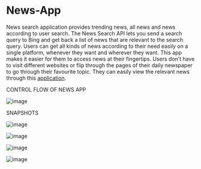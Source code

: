 # News-App

News search application provides trending news, all news and news according to user search. The News Search API lets you send a search query to Bing and get back a list of news that are relevant to the search query. Users can get all kinds of news according to their need easily on a single platform, whenever they want and wherever they want. This app makes it easier for them to access news at their fingertips. Users don’t have to visit different websites or flip through the pages of their daily newspaper to go through their favourite topic. They can easily view the relevant news through this [application](https://news-search-application.herokuapp.com/).


CONTROL FLOW OF NEWS APP

![image](https://user-images.githubusercontent.com/53509075/180659292-9b14b2de-3b3c-44fc-a77b-f4454984f5c6.png)


SNAPSHOTS

![image](https://user-images.githubusercontent.com/53509075/180659328-31a6bc6f-0bd5-42f6-883b-bb1d9e0e0356.png)


![image](https://user-images.githubusercontent.com/53509075/180659333-3175653b-6e0a-49a1-b114-ad9b6b8919c0.png)


![image](https://user-images.githubusercontent.com/53509075/180659335-15d70f08-61ca-42c7-8f26-611a62fadb5c.png)


![image](https://user-images.githubusercontent.com/53509075/180659346-f574b794-e441-4d47-9541-344ffb6523fd.png)
